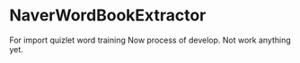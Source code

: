 # NaverWordBookExtractor
For import quizlet word training
Now process of develop.
Not work anything yet.
